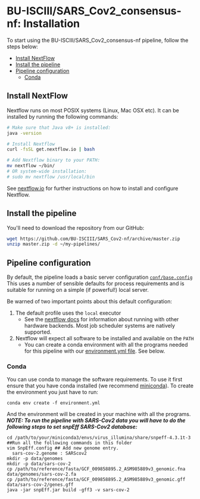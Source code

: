 # BU-ISCIII/SARS_Cov2_consensus-nf: Installation

To start using the BU-ISCIII/SARS_Cov2_consensus-nf pipeline, follow the steps below:

<!-- Install Atom plugin markdown-toc-auto for this ToC -->
<!-- TOC START min:2 max:3 link:true asterisk:true -->
* [Install NextFlow](#install-nextflow)
* [Install the pipeline](#install-the-pipeline)
* [Pipeline configuration](#pipeline-configuration)
  * [Conda](#conda)
<!-- TOC END -->

## Install NextFlow
Nextflow runs on most POSIX systems (Linux, Mac OSX etc). It can be installed by running the following commands:

```bash
# Make sure that Java v8+ is installed:
java -version

# Install Nextflow
curl -fsSL get.nextflow.io | bash

# Add Nextflow binary to your PATH:
mv nextflow ~/bin/
# OR system-wide installation:
# sudo mv nextflow /usr/local/bin
```

See [nextflow.io](https://www.nextflow.io/) for further instructions on how to install and configure Nextflow.

## Install the pipeline

You'll need to download the repository from our GitHub:

```bash
wget https://github.com/BU-ISCIII/SARS_Cov2-nf/archive/master.zip
unzip master.zip -d ~/my-pipelines/
```

## Pipeline configuration
By default, the pipeline loads a basic server configuration [`conf/base.config`](../conf/base.config)
This uses a number of sensible defaults for process requirements and is suitable for running
on a simple (if powerful!) local server.

Be warned of two important points about this default configuration:

1. The default profile uses the `local` executor
    * See the [nextflow docs](https://www.nextflow.io/docs/latest/executor.html) for information about running with other hardware backends. Most job scheduler systems are natively supported.
2. Nextflow will expect all software to be installed and available on the `PATH`
    * You can create a conda environment with all the programs needed for this pipeline with our [environment.yml file](../environment.yml). See below.

### Conda
You can use conda to manage the software requirements.
To use it first ensure that you have conda installed (we recommend [miniconda](https://conda.io/miniconda.html)).
To create the environment you just have to run:
```
conda env create -f environment.yml
```
And the environment will be created in your machine with all the programs. ***NOTE: To run the pipeline with SARS-Cov2 data you will have to do the following steps to set snpEff SARS-Cov2 database:***
```
cd /path/to/your/miniconda3/envs/virus_illumina/share/snpeff-4.3.1t-3 ##Run all the following commands in this folder
vim SnpEff.config ## Add new genome entry.
  sars-cov-2.genome : SARScov2
mkdir -p data/genomes
mkdir -p data/sars-cov-2
cp /path/to/reference/fasta/GCF_009858895.2_ASM985889v3_genomic.fna data/genomes/sars-cov-2.fa
cp /path/to/reference/fasta/GCF_009858895.2_ASM985889v3_genomic.gff data/sars-cov-2/genes.gff
java -jar snpEff.jar build -gff3 -v sars-cov-2
```
